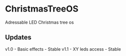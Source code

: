 # ChristmasTreeOS
Adressable LED Christmas tree os

<a id="versions"></a>
## Updates
  v1.0
    - Basic effects 
    - Stable
  v1.1 
    - XY leds access
    - Stable
